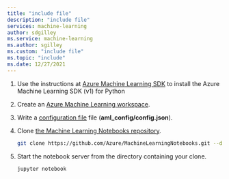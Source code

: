 ```yaml
---
title: "include file"
description: "include file"
services: machine-learning
author: sdgilley
ms.service: machine-learning
ms.author: sgilley
ms.custom: "include file"
ms.topic: "include"
ms.date: 12/27/2021
---
```


1. Use the instructions at [Azure Machine Learning SDK](/python/api/overview/azure/ml/install)  to install the Azure Machine Learning SDK (v1) for Python

1. Create an [Azure Machine Learning workspace](../v1/how-to-manage-workspace.md).

1. Write a  [configuration file](../v1/how-to-configure-environment.md) file (**aml_config/config.json**).

1. Clone [the Machine Learning Notebooks repository](https://aka.ms/aml-notebooks).

    ```bash
    git clone https://github.com/Azure/MachineLearningNotebooks.git --depth 1
    ```

1. Start the notebook server from the directory containing your clone.

    ```bash
    jupyter notebook
    ```